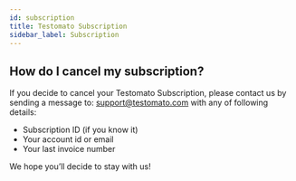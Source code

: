 ```yaml
---
id: subscription
title: Testomato Subscription
sidebar_label: Subscription
---
```


## How do I cancel my subscription?

If you decide to cancel your Testomato Subscription, please contact us by sending a message to: <support@testomato.com> with any of following details:
                                                     
* Subscription ID (if you know it)
* Your account id or email
* Your last invoice number 

We hope you’ll decide to stay with us!  
